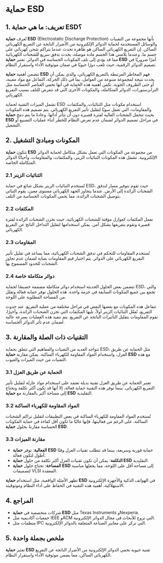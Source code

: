 # حماية ESD

## 1. تعريف: ما هي **حماية ESD**؟
تُعرف **حماية ESD** (Electrostatic Discharge Protection) بأنها مجموعة من التقنيات والوسائل المستخدمة لحماية الدوائر الإلكترونية من الأضرار الناتجة عن التفريغ الكهربائي الساكن. إن التفريغ الكهربائي الساكن هو ظاهرة تحدث عندما يتراكم شحن كهربائي على جسم ما، وعندما يلامس هذا الجسم مادة موصلة، يحدث تدفق سريع للشحنات الكهربائية مما قد يؤدي إلى تلف المكونات الحساسة في الدوائر. تعتبر **حماية ESD** أمرًا ضروريًا في تصميم الدوائر الرقمية، حيث تلعب دورًا حيويًا في ضمان موثوقية الأداء واستقرار النظام.

تتضمن أهمية **حماية ESD** فهم المخاطر المرتبطة بالتفريغ الكهربائي، والذي يمكن أن يحدث نتيجة لمجموعة متنوعة من العوامل، بما في ذلك الحركة، التفاعل مع مواد معينة، أو حتى الظروف الجوية. تكمن أهمية هذه الحماية في أنها تحمي العناصر الحساسة مثل الترانزستورات، الدوائر المتكاملة، والمكونات الأخرى التي قد تتعرض للتلف بسبب التفريغ الكهربائي. 

تشمل الميزات التقنية لحماية ESD استخدام مكونات مثل الثنائيات، والمكثفات، والمقاومات، التي تعمل سويًا لتقليل تأثير التفريغ الكهربائي. يتم تصميم هذه المكونات بحيث تتحمل الشحنات العالية لفترة قصيرة دون أن تتأثر أدائها. وعادةً ما يتم دمج **حماية ESD** في مراحل تصميم الدوائر لضمان عدم تعرض النظام للخطر أثناء عمليات التصنيع أو التشغيل.

## 2. المكونات ومبادئ التشغيل
تتكون **حماية ESD** من مجموعة من المكونات التي تعمل بشكل متكامل لحماية الدوائر الإلكترونية. تشمل هذه المكونات الثنائيات الزينر، والمكثفات، والمقاومات، وأحيانًا الدوائر المتكاملة الخاصة. 

### 2.1 الثنائيات الزينر
تُستخدم الثنائيات الزينر بشكل شائع في حماية ESD، حيث تقوم بتوفير مسار لتدفق الشحنات الزائدة إلى الأرض. عندما يتجاوز الجهد الكهربائي مستوى معين، يقوم الثنائي بتوصيل الشحنات الزائدة، مما يحمي المكونات الحساسة من التلف.

### 2.2 المكثفات
تعمل المكثفات كعوازل مؤقتة للشحنات الكهربائية، حيث تخزن الشحنات الزائدة لفترة قصيرة وتقوم بتفريغها بشكل آمن. يمكن استخدامها لتقليل التداخل الناتج عن التفريغ الكهربائي.

### 2.3 المقاومات
تُستخدم المقاومات للتحكم في تدفق الشحنات الكهربائية، مما يساعد في تقليل تأثير التفريغ الكهربائي على الدوائر. يتم اختيار قيم المقاومات بعناية لضمان عدم تجاوز الشحنات للحدود المسموح بها.

### 2.4 دوائر متكاملة خاصة
تتضمن بعض الحلول الحديثة استخدام دوائر متكاملة مصممة خصيصًا لحماية ESD، والتي تجمع بين جميع المكونات السابقة في حزمة واحدة. هذه الحلول توفر حماية فعالة وتقلل من المساحة المطلوبة على اللوحة.

تتفاعل هذه المكونات مع بعضها البعض في مراحل مختلفة من عملية التفريغ. عند حدوث التفريغ، تُفعّل الثنائيات الزينر أولاً، تليها المكثفات التي تخزن الشحنات الزائدة، وأخيرًا، تقوم المقاومات بتقليل التأثيرات الناتجة عن التفريغ. يتم تنفيذ هذه العمليات بسرعة عالية لضمان عدم تأثر الدوائر الحساسة.

## 3. التقنيات ذات الصلة والمقارنة
تتواجد العديد من التقنيات والمفاهيم التي تتعلق بحماية ESD، مثل الحماية عن طريق العزل، واستخدام المواد المقاومة للكهرباء الساكنة. يمكن مقارنة **حماية ESD** مع هذه التقنيات من حيث الميزات والعيوب.

### 3.1 الحماية عن طريق العزل
تعتبر الحماية عن طريق العزل تقنية بديلة تعتمد على استخدام مواد عازلة لتقليل تأثير التفريغ الكهربائي. بينما توفر هذه التقنية حماية فعالة، إلا أنها قد تكون أكثر تكلفة وتحتاج إلى مساحة أكبر بالمقارنة مع **حماية ESD** التقليدية.

### 3.2 المواد المقاومة للكهرباء الساكنة
تُستخدم المواد المقاومة للكهرباء الساكنة في بعض التطبيقات لتقليل تراكم الشحنات الساكنة. على الرغم من فعاليتها، فإنها غالبًا ما تكون أقل كفاءة في حماية المكونات الحساسة مقارنةً بحلول **حماية ESD**.

### 3.3 مقارنة الميزات
- **الفعالية**: توفر **حماية ESD** حماية فورية وسريعة، بينما قد تتطلب تقنيات العزل وقتًا أطول لتكون فعالة.
- **التكلفة**: يمكن أن تكون تقنيات العزل أكثر تكلفة من حلول **حماية ESD** التقليدية.
- **المساحة**: تحتاج حلول **حماية ESD** إلى مساحة أقل على اللوحة، مما يجعلها مناسبة لتصميمات VLSI المعقدة.

تظهر الأمثلة الواقعية، مثل استخدام **حماية ESD** في الهواتف الذكية والأجهزة الإلكترونية الاستهلاكية، أهمية هذه التقنية في الحفاظ على أداء النظام وموثوقيته.

## 4. المراجع
- شركات متخصصة في **حماية ESD** مثل Texas Instruments وNexperia.
- جمعيات أكاديمية مثل IEEE وACM التي تروج للأبحاث في مجال الدوائر الإلكترونية.
- منظمات مثل IPC التي تركز على معايير الصناعة المتعلقة بالدوائر الإلكترونية.

## 5. ملخص بجملة واحدة
تعتبر **حماية ESD** تقنية حيوية تحمي الدوائر الإلكترونية من الأضرار الناتجة عن التفريغ الكهربائي الساكن، مما يضمن موثوقية الأداء واستقرار النظام.